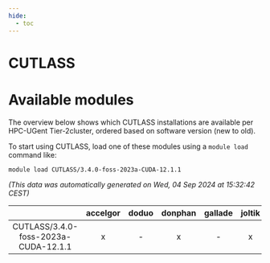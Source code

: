 ```yaml
---
hide:
  - toc
---
```


CUTLASS
=======

# Available modules


The overview below shows which CUTLASS installations are available per HPC-UGent Tier-2cluster, ordered based on software version (new to old).

To start using CUTLASS, load one of these modules using a `module load` command like:

```shell
module load CUTLASS/3.4.0-foss-2023a-CUDA-12.1.1
```

*(This data was automatically generated on Wed, 04 Sep 2024 at 15:32:42 CEST)*  

| |accelgor|doduo|donphan|gallade|joltik|shinx|skitty|
| :---: | :---: | :---: | :---: | :---: | :---: | :---: | :---: |
|CUTLASS/3.4.0-foss-2023a-CUDA-12.1.1|x|-|x|-|x|-|-|
